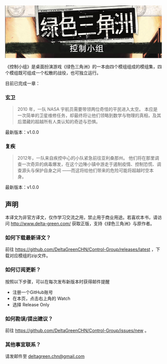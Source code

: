 ![Banner](/control-group-banner.jpg)

《控制小组》是桌面扮演游戏《绿色三角洲》的一本由四个模组组成的模组集，四个模组既可组成一个松散的战役，也可独立运行。

目前已完成一章：

### 玄卫

> 2010 年，一队 NASA 宇航员需要带领两位奇怪的平民进入太空。
> 本应是一次简单的卫星维修任务，却最终将让他们领略到数学与物理的真相，及其后潜藏的超越所有人类认知的奇迹与恐惧。

最新版本：v1.0.0

### 复疾

> 2012年，一队来自疾控中心的小队紧急前往亚利桑那州。
> 他们将在那里调查一次奇异的病毒爆发，在这个边陲小镇中游走于遏制疫情、控制恐慌、调查源头与保护自身之间
> ——而这将给他们带来的危险可能将超越时空本身。

最新版本：v1.0.0

## 声明

本译文为非官方译文，仅作学习交流之用，禁止用于商业用途。若喜欢本书，请访问 http://www.delta-green.com/ 获取正版，支持《绿色三角洲》与原作者。

### 如何下载最新译文？

前往 https://github.com/DeltaGreenCHN/Control-Group/releases/latest ，下载对应模组的zip文件。

### 如何订阅更新？

按照以下步骤，可以在每次发布新版本时获得邮件提醒

* 注册一个GitHub账号
* 在本页，点击右上角的 Watch
* 选择 Release Only

### 如何勘误/提出建议？

前往 https://github.com/DeltaGreenCHN/Control-Group/issues/new 。

### 其他事宜联系？

请发邮件至 deltagreen.chn@gmail.com
